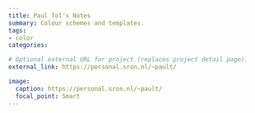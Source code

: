 ```yaml
---
title: Paul Tol's Notes
summary: Colour schemes and templates.
tags:
- color
categories:

# Optional external URL for project (replaces project detail page).
external_link: https://personal.sron.nl/~pault/

image:
  caption: https://personal.sron.nl/~pault/
  focal_point: Smart
---
```

